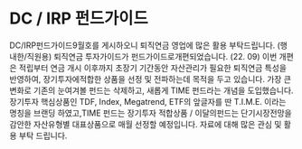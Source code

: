 # DC / IRP 펀드가이드
DC/IRP펀드가이드9월호를 게시하오니 퇴직연금
영업에 많은 활용 부탁드립니다.
(행내한/직원용)
퇴직연금 투자가이드가 펀드가이드로개편되었습니다. (22. 09)
이번 개편은 적립부터 연금 개시 이후까지 초장기 기간동안 자산관리가 필요한 퇴직연금 특성을 반영하여, 장기투자에적합한 상품을 선정 및 전파하는데 목적을 두고 있습니다.
가장 큰 변화로 기존의 눈여겨볼 펀드는 삭제하고, 새롭게 TIME 펀드라는 개념을 도입했습니다. 
장기투자 핵심상품인 TDF, Index, Megatrend, ETF의 앞글자를 딴 T.I.M.E. 이라는 명칭을 브랜딩 하였고,TIME 펀드는 장기투자 적합상품 / 이달의펀드는 단기시장전망을 감안한 자산유형별 대표상품으로 매월 선정할 예정입니다.
자료에 대해 많은 관심 및 활용 부탁 드립니다.
